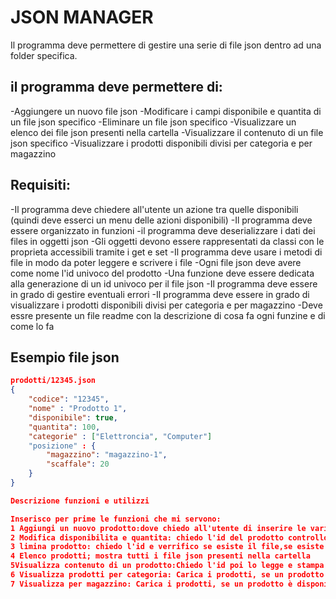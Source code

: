 # JSON MANAGER
Il programma deve permettere di gestire una serie di file json dentro ad una folder specifica.

## il programma deve permettere di:
-Aggiungere un nuovo file json
-Modificare i campi disponibile e quantita di un file json specifico
-Eliminare un file json specifico
-Visualizzare un elenco dei file json presenti nella cartella 
-Visualizzare il contenuto di un file json specifico
-Visualizzare i prodotti disponibili divisi per categoria e per magazzino

## Requisiti:
-Il programma deve chiedere all'utente un azione tra quelle disponibili (quindi deve esserci un menu delle azioni disponibili)
-Il programma deve essere organizzato in funzioni 
-il programma deve deserializzare i dati dei files in oggetti json 
-Gli oggetti devono essere rappresentati da classi con le proprieta accessibili tramite i get e set
-Il programma deve usare i metodi di file in modo da poter leggere e scrivere i file
-Ogni file json deve avere come nome l'id univoco del prodotto
-Una funzione deve essere dedicata alla generazione di un id univoco per il file json
-Il programma deve essere in grado di gestire eventuali errori 
-Il programma deve essere in grado di visualizzare i prodotti disponibili divisi per categoria e per magazzino
-Deve essre presente un file readme con la descrizione di cosa fa ogni funzine e di come lo fa

## Esempio file json
```json
prodotti/12345.json
{
    "codice": "12345",
    "nome" : "Prodotto 1",
    "disponibile": true,
    "quantita": 100,
    "categorie" : ["Elettroncia", "Computer"]
    "posizione" : {
        "magazzino": "magazzino-1",
        "scaffale": 20
    }
}

Descrizione funzioni e utilizzi

Inserisco per prime le funzioni che mi servono:
1 Aggiungi un nuovo prodotto:dove chiedo all'utente di inserire le varie informazioni sul prodotto e crea logetto
2 Modifica disponibilita e quantita: chiedo l'id del prodotto controllo che il file esista,se esiste legge il file json e deserializzo loggetto,poi chiede i nuovi valori e li aggiorna
3 limina prodotto: chiedo l'id e verrifico se esiste il file,se esiste lo cancella
4 Elenco prodotti; mostra tutti i file json presenti nella cartella
5Visualizza contenuto di un prodotto:Chiedo l'id poi lo legge e stampa il contenuto del file json formattato
6 Visualizza prodotti per categoria: Carica i prodotti, se un prodotto è disponibile lo aggiuge ad una lista per categoria,poi stampa ogni categoria con i prodotti
7 Visualizza per magazzino: Carica i prodotti, se un prodotto è disponibile lo aggiunge e stmpa ogni magazzino con i prodotti e le quantità